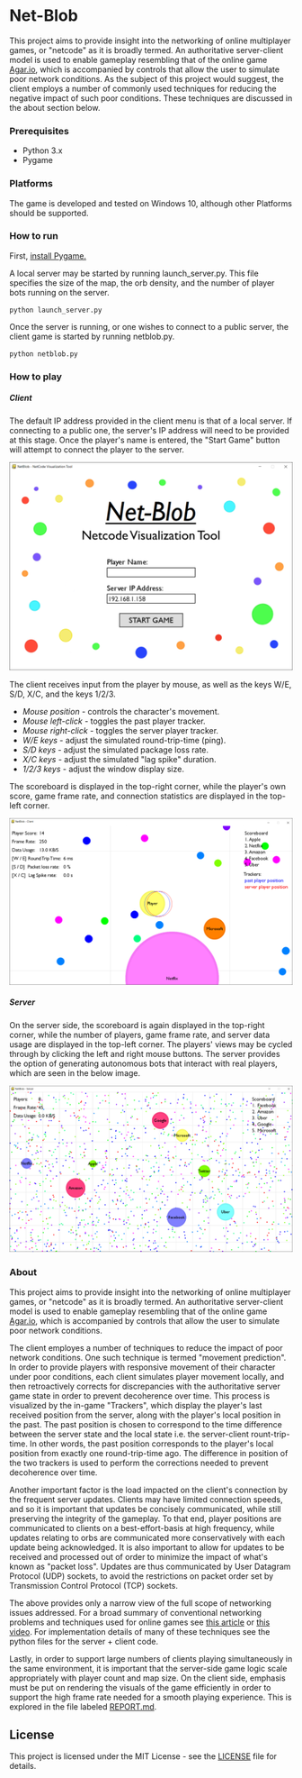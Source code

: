 # Net-Blob

This project aims to provide insight into the networking of online multiplayer games, or "netcode" as it is broadly termed. An authoritative server-client model is used to enable gameplay resembling that of the online game [Agar.io](https://agar.io), which is accompanied by controls that allow the user to simulate poor network conditions. As the subject of this project would suggest, the client employs a number of commonly used techniques for reducing the negative impact of such poor conditions. These techniques are discussed in the about section below.

### Prerequisites

* Python 3.x
* Pygame

### Platforms

The game is developed and tested on Windows 10, although other Platforms should be supported.

### How to run

First, [install Pygame.](https://www.pygame.org/wiki/GettingStarted)

A local server may be started by running launch_server.py. This file specifies the size of the map, the orb density, and the number of player bots running on the server.
```
python launch_server.py
```
Once the server is running, or one wishes to connect to a public server, the client game is started by running netblob.py.
```
python netblob.py
```

### How to play
##### Client
The default IP address provided in the client menu is that of a local server. If connecting to a public one, the server's IP address will need to be provided at this stage. Once the player's name is entered, the "Start Game" button will attempt to connect the player to the server.

![Game Menu](figures/client_menu.png)

The client receives input from the player by mouse, as well as the keys  W/E, S/D, X/C, and the keys 1/2/3. 
* *Mouse position* - controls the character's movement.
* *Mouse left-click* - toggles the past player tracker.
* *Mouse right-click* - toggles the server player tracker.
* *W/E keys* - adjust the simulated round-trip-time (ping).
* *S/D keys* - adjust the simulated package loss rate.
* *X/C keys* - adjust the simulated "lag spike" duration.
* *1/2/3 keys* - adjust the window display size.

The scoreboard is displayed in the top-right corner, while the player's own score, game frame rate, and connection statistics are displayed in the top-left corner.

![Client View](figures/client_view.png)

##### Server
On the server side, the scoreboard is again displayed in the top-right corner, while the number of players, game frame rate, and server data usage are displayed in the top-left corner. The players' views may be cycled through by clicking the left and right mouse buttons. The server provides the option of generating autonomous bots that interact with real players, which are seen in the below image.

![Server View](figures/server_view.png)


### About

This project aims to provide insight into the networking of online multiplayer games, or "netcode" as it is broadly termed. An authoritative server-client model is used to enable gameplay resembling that of the online game [Agar.io](https://agar.io), which is accompanied by controls that allow the user to simulate poor network conditions.

The client employes a number of techniques to reduce the impact of poor network conditions. One such technique is termed "movement prediction". In order to provide players with responsive movement of their character under poor conditions, each client simulates player movement locally, and then retroactively corrects for discrepancies with the authoritative server game state in order to prevent decoherence over time. This process is visualized by the in-game "Trackers", which display the player's last received position from the server, along with the player's local position in the past. The past position is chosen to correspond to the time difference between the server state and the local state i.e. the server-client rount-trip-time. In other words, the past position corresponds to the player's local position from exactly one round-trip-time ago. The difference in position of the two trackers is used to perform the corrections needed to prevent decoherence over time.

Another important factor is the load impacted on the client's connection by the frequent server updates. Clients may have limited connection speeds, and so it is important that updates be concisely communicated, while still preserving the integrity of the gameplay. To that end, player positions are communicated to clients on a best-effort-basis at high frequency, while updates relating to orbs are communicated more conservatively with each update being acknowledged. It is also important to allow for updates to be received and processed out of order to minimize the impact of what's known as "packet loss". Updates are thus communicated by User Datagram Protocol (UDP) sockets, to avoid the restrictions on packet order set by Transmission Control Protocol (TCP) sockets.

The above provides only a narrow view of the full scope of networking issues addressed. For a broad summary of conventional networking  problems and techniques used for online games see [this article](https://medium.com/@meseta/netcode-concepts-part-1-introduction-ec5763fe458c) or [this video](https://www.youtube.com/watch?v=vTH2ZPgYujQ). For implementation details of many of these techniques see the python files for the server + client code.

Lastly, in order to support large numbers of clients playing simultaneously in the same environment, it is important that the server-side game logic scale appropriately with player count and map size. On the client side, emphasis must be put on rendering the visuals of the game efficiently in order to support the high frame rate needed for a smooth playing experience. This is explored in the file labeled [REPORT.md](REPORT.md).

## License

This project is licensed under the MIT License - see the [LICENSE](LICENSE) file for details.
